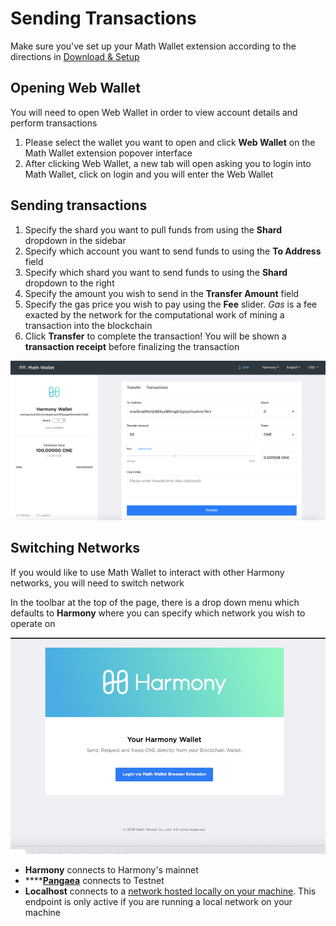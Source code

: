 # Sending Transactions

Make sure you've set up your Math Wallet extension according to the directions in [Download & Setup](https://docs.harmony.one/home/wallet-guides/mathwallet/download-and-setup)

## Opening Web Wallet

You will need to open Web Wallet in order to view account details and perform transactions

1. Please select the wallet you want to open and click **Web Wallet** on the Math Wallet extension popover interface
2. After clicking Web Wallet, a new tab will open asking you to login into Math Wallet, click on login and you will enter the Web Wallet 

## Sending transactions

1. Specify the shard you want to pull funds from using the **Shard** dropdown in the sidebar
2. Specify which account you want to send funds to using the **To Address** field
3. Specify which shard you want to send funds to using the **Shard** dropdown to the right
4. Specify the amount you wish to send in the **Transfer Amount** field
5. Specify the gas price you wish to pay using the **Fee** slider. _Gas_ is a fee exacted by the network for the computational work of mining a transaction into the blockchain
6. Click **Transfer** to complete the transaction! You will be shown a **transaction receipt** before finalizing the transaction

![](../../.gitbook/assets/assets-lleolyqeg_gkuo5rehq-lybzqswxmaxzckbefto-lyc0-a584r4odsvs_9b-image.png)

## Switching Networks

If you would like to use Math Wallet to interact with other Harmony networks, you will need to switch network

In the toolbar at the top of the page, there is a drop down menu which defaults to **Harmony** where you can specify which network you wish to operate on

![](../../.gitbook/assets/image%20%2820%29.png)

* **Harmony** connects to Harmony's mainnet
* \*\*\*\*[**Pangaea**](https://docs.harmony.one/pangaea/) connects to Testnet
* **Localhost** connects to a [network hosted locally on your machine](https://github.com/harmony-one/harmony/). This endpoint is only active if you are running a local network on your machine

